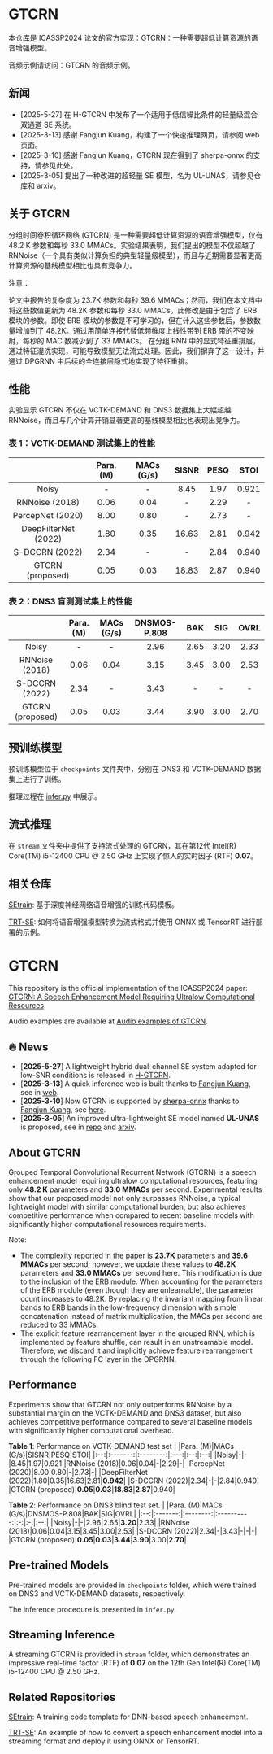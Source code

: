 # GTCRN

本仓库是 ICASSP2024 论文的官方实现：GTCRN：一种需要超低计算资源的语音增强模型。

音频示例请访问：GTCRN 的音频示例。

## 新闻
- [2025-5-27] 在 H-GTCRN 中发布了一个适用于低信噪比条件的轻量级混合双通道 SE 系统。
- [2025-3-13] 感谢 Fangjun Kuang，构建了一个快速推理网页，请参阅 web 页面。
- [2025-3-10] 感谢 Fangjun Kuang，GTCRN 现在得到了 sherpa-onnx 的支持，请参见此处。
- [2025-3-05] 提出了一种改进的超轻量 SE 模型，名为 UL-UNAS，请参见仓库和 arxiv。

## 关于 GTCRN
分组时间卷积循环网络 (GTCRN) 是一种需要超低计算资源的语音增强模型，仅有 48.2 K 参数和每秒 33.0 MMACs。实验结果表明，我们提出的模型不仅超越了 RNNoise（一个具有类似计算负担的典型轻量级模型），而且与近期需要显著更高计算资源的基线模型相比也具有竞争力。

注意：

论文中报告的复杂度为 23.7K 参数和每秒 39.6 MMACs；然而，我们在本文档中将这些数值更新为 48.2K 参数和每秒 33.0 MMACs。此修改是由于包含了 ERB 模块的参数。即使 ERB 模块的参数是不可学习的，但在计入这些参数后，参数数量增加到了 48.2K。通过用简单连接代替低频维度上线性带到 ERB 带的不变映射，每秒的 MAC 数减少到了 33 MMACs。
在分组 RNN 中的显式特征重排层，通过特征混洗实现，可能导致模型无法流式处理。因此，我们摒弃了这一设计，并通过 DPGRNN 中后续的全连接层隐式地实现了特征重排。

## 性能
实验显示 GTCRN 不仅在 VCTK-DEMAND 和 DNS3 数据集上大幅超越 RNNoise，而且与几个计算开销显著更高的基线模型相比也表现出竞争力。

### 表 1：VCTK-DEMAND 测试集上的性能

| | Para. (M) | MACs (G/s) | SISNR | PESQ | STOI |
|:--:|:-------:|:--------:|:---:|:--:|:--:|
| Noisy | - | - | 8.45 | 1.97 | 0.921 |
| RNNoise (2018) | 0.06 | 0.04 | - | 2.29 | - |
| PercepNet (2020) | 8.00 | 0.80 | - | 2.73 | - |
| DeepFilterNet (2022) | 1.80 | 0.35 | 16.63 | 2.81 | 0.942 |
| S-DCCRN (2022) | 2.34 | - | - | 2.84 | 0.940 |
| GTCRN (proposed) | 0.05 | 0.03 | 18.83 | 2.87 | 0.940 |

### 表 2：DNS3 盲测测试集上的性能

| | Para. (M) | MACs (G/s) | DNSMOS-P.808 | BAK | SIG | OVRL |
|:--:|:-------:|:--------:|:----------:|:-:|:-:|:--:|
| Noisy | - | - | 2.96 | 2.65 | 3.20 | 2.33 |
| RNNoise (2018) | 0.06 | 0.04 | 3.15 | 3.45 | 3.00 | 2.53 |
| S-DCCRN (2022) | 2.34 | - | 3.43 | - | - | - |
| GTCRN (proposed) | 0.05 | 0.03 | 3.44 | 3.90 | 3.00 | 2.70 |

## 预训练模型

预训练模型位于 `checkpoints` 文件夹中，分别在 DNS3 和 VCTK-DEMAND 数据集上进行了训练。

推理过程在 [infer.py](file://D:\10_Python\gtcrn_learning\infer.py) 中展示。

## 流式推理

在 `stream` 文件夹中提供了支持流式处理的 GTCRN，其在第12代 Intel(R) Core(TM) i5-12400 CPU @ 2.50 GHz 上实现了惊人的实时因子 (RTF) **0.07**。

## 相关仓库

[SEtrain](https://github.com/Xiaobin-Rong/SEtrain): 基于深度神经网络语音增强的训练代码模板。

[TRT-SE](https://github.com/Xiaobin-Rong/TRT-SE): 如何将语音增强模型转换为流式格式并使用 ONNX 或 TensorRT 进行部署的示例。

# GTCRN
This repository is the official implementation of the ICASSP2024 paper: [GTCRN: A Speech Enhancement Model Requiring Ultralow Computational Resources](https://ieeexplore.ieee.org/document/10448310). 

Audio examples are available at [Audio examples of GTCRN](https://htmlpreview.github.io/?https://github.com/Xiaobin-Rong/gtcrn_demo/blob/main/index.html).

## 🔥 News
- [**2025-5-27**] A lightweight hybrid dual-channel SE system adapted for low-SNR conditions is released in [H-GTCRN](https://github.com/Max1Wz/H-GTCRN).
- [**2025-3-13**] A quick inference web is built thanks to [Fangjun Kuang](https://github.com/csukuangfj), see in [web](https://huggingface.co/spaces/k2-fsa/wasm-speech-enhancement-gtcrn).
- [**2025-3-10**] Now GTCRN is supported by [sherpa-onnx](https://github.com/k2-fsa/sherpa-onnx) thanks to [Fangjun Kuang](https://github.com/csukuangfj), see [here](https://github.com/k2-fsa/sherpa-onnx/pull/1977).
- [**2025-3-05**] An improved ultra-lightweight SE model named **UL-UNAS** is proposed, see in [repo](https://github.com/Xiaobin-Rong/ul-unas) and [arxiv](https://arxiv.org/abs/2503.00340).

## About GTCRN
Grouped Temporal Convolutional Recurrent Network (GTCRN) is a speech enhancement model requiring ultralow computational resources, featuring only **48.2 K** parameters and **33.0 MMACs** per second.
Experimental results show that our proposed model not only surpasses RNNoise, a typical lightweight model with similar computational burden, 
but also achieves competitive performance when compared to recent baseline models with significantly higher computational resources requirements.

Note:
* The complexity reported in the paper is **23.7K** parameters and **39.6 MMACs** per second; however, we update these values to **48.2K** parameters and **33.0 MMACs** per second here. This modification is due to the inclusion of the ERB module. When accounting for the parameters of the ERB module (even though they are unlearnable), the parameter count increases to 48.2K. By replacing the invariant mapping from linear bands to ERB bands in the low-frequency dimension with simple concatenation instead of matrix multiplication, the MACs per second are reduced to 33 MMACs.
* The explicit feature rearrangement layer in the grouped RNN, which is implemented by feature shuffle, can result in an unstreamable model. Therefore, we discard it and implicitly achieve feature rearrangement through the following FC layer in the DPGRNN.

## Performance
Experiments show that GTCRN not only outperforms RNNoise by a substantial margin on the VCTK-DEMAND and DNS3 dataset, but also achieves competitive performance compared to several baseline models with significantly higher computational overhead.

**Table 1**: Performance on VCTK-DEMAND test set
|    |Para. (M)|MACs (G/s)|SISNR|PESQ|STOI|
|:--:|:-------:|:--------:|:---:|:--:|:--:|
|Noisy|-|-|8.45|1.97|0.921
|RNNoise (2018)|0.06|0.04|-|2.29|-|
|PercepNet (2020)|8.00|0.80|-|2.73|-|
|DeepFilterNet (2022)|1.80|0.35|16.63|2.81|**0.942**|
|S-DCCRN (2022)|2.34|-|-|2.84|0.940|
|GTCRN (proposed)|**0.05**|**0.03**|**18.83**|**2.87**|0.940|
<br>

**Table 2**: Performance on DNS3 blind test set.
|    |Para. (M)|MACs (G/s)|DNSMOS-P.808|BAK|SIG|OVRL|
|:--:|:-------:|:--------:|:----------:|:-:|:-:|:--:|
|Noisy|-|-|2.96|2.65|**3.20**|2.33|
|RNNoise (2018)|0.06|0.04|3.15|3.45|3.00|2.53|
|S-DCCRN (2022)|2.34|-|3.43|-|-|-|
|GTCRN (proposed)|**0.05**|**0.03**|**3.44**|**3.90**|3.00|**2.70**|

## Pre-trained Models
Pre-trained models are provided in `checkpoints` folder, which were trained on DNS3 and VCTK-DEMAND datasets, respectively.

The inference procedure is presented in `infer.py`.

## Streaming Inference
A streaming GTCRN is provided in `stream` folder, which demonstrates an impressive real-time factor (RTF) of **0.07** on the 12th Gen Intel(R) Core(TM) i5-12400 CPU @ 2.50 GHz.

## Related Repositories
[SEtrain](https://github.com/Xiaobin-Rong/SEtrain): A training code template for DNN-based speech enhancement.

[TRT-SE](https://github.com/Xiaobin-Rong/TRT-SE): An example of how to convert a speech enhancement model into a streaming format and deploy it using ONNX or TensorRT.
